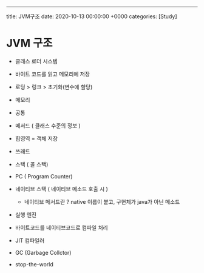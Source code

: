 ---
title: JVM구조
date: 2020-10-13 00:00:00 +0000
categories: [Study]

# JVM 구조

+ 클래스 로더 시스템
 + 바이트 코드를 읽고 메모리에 저장
 + 로딩 > 링크 > 초기화(변수에 할당)
 
+ 메모리 
 + 공통
  + 메서드 ( 클래스 수준의 정보 ) 
  + 힙영역 = 객체 저장
 + 쓰래드
  + 스택 (  콜 스택)
  + PC (  Program Counter)
  + 네이티브 스택 ( 네이티브 메소드 호출 시 )
    + 네이티브 메서드란 ? native 이름이 붙고, 구현체가 java가 아닌 메소드
  
+ 실행 엔진
 + 바이트코드를 네이티브코드로 컴파일 처리
 + JIT 컴파일러 
 + GC (Garbage Collctor)
  + stop-the-world
